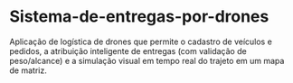 # Sistema-de-entregas-por-drones
Aplicação de logística de drones que permite o cadastro de veículos e pedidos, a atribuição inteligente de entregas (com validação de peso/alcance) e a simulação visual em tempo real do trajeto em um mapa de matriz.
